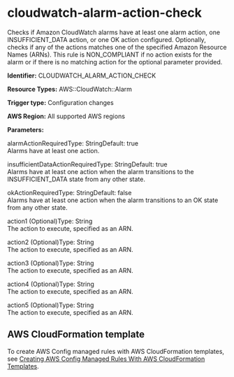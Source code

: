 # cloudwatch\-alarm\-action\-check<a name="cloudwatch-alarm-action-check"></a>

Checks if Amazon CloudWatch alarms have at least one alarm action, one INSUFFICIENT\_DATA action, or one OK action configured\. Optionally, checks if any of the actions matches one of the specified Amazon Resource Names \(ARNs\)\. This rule is NON\_COMPLIANT if no action exists for the alarm or if there is no matching action for the optional parameter provided\.

**Identifier:** CLOUDWATCH\_ALARM\_ACTION\_CHECK

**Resource Types:** AWS::CloudWatch::Alarm

**Trigger type:** Configuration changes

**AWS Region:** All supported AWS regions

**Parameters:**

alarmActionRequiredType: StringDefault: true  
Alarms have at least one action\.

insufficientDataActionRequiredType: StringDefault: true  
Alarms have at least one action when the alarm transitions to the INSUFFICIENT\_DATA state from any other state\.

okActionRequiredType: StringDefault: false  
Alarms have at least one action when the alarm transitions to an OK state from any other state\.

action1 \(Optional\)Type: String  
The action to execute, specified as an ARN\.

action2 \(Optional\)Type: String  
The action to execute, specified as an ARN\.

action3 \(Optional\)Type: String  
The action to execute, specified as an ARN\.

action4 \(Optional\)Type: String  
The action to execute, specified as an ARN\.

action5 \(Optional\)Type: String  
The action to execute, specified as an ARN\.

## AWS CloudFormation template<a name="w2aac12c33c15b9d111c17"></a>

To create AWS Config managed rules with AWS CloudFormation templates, see [Creating AWS Config Managed Rules With AWS CloudFormation Templates](aws-config-managed-rules-cloudformation-templates.md)\.